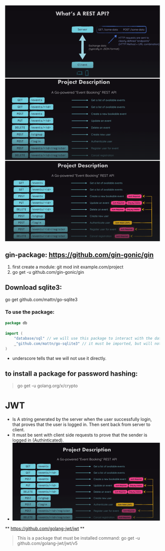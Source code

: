 ![alt text](image.png)
![alt text](image-1.png)
![alt text](image-2.png)

## gin-package: https://github.com/gin-gonic/gin
1. first create a module: git mod init example.com/project
2. go get -u github.com/gin-gonic/gin


## Download sqlite3:
go get github.com/mattn/go-sqlite3

### To use the package:
``` go
package db

import (
	"database/sql" // we will use this package to interact with the database
	_"github.com/mattn/go-sqlite3" // it must be imported, but will not be used directly, go will use it under the hood
)
```
* underscore tells that we will not use it directly.

## to install a package for password hashing:
> go get -u golang.org/x/crypto

# JWT
* Is A string generated by the server when the user successfully login, that proves that the user is logged in. Then sent back from server to client.
* It must be sent with client side requests to prove that the sender is logged in (Authinticated).
* ![alt text](image-3.png)

** https://github.com/golang-jwt/jwt **
> This is a package that must be installed
> command: go get -u github.com/golang-jwt/jwt/v5